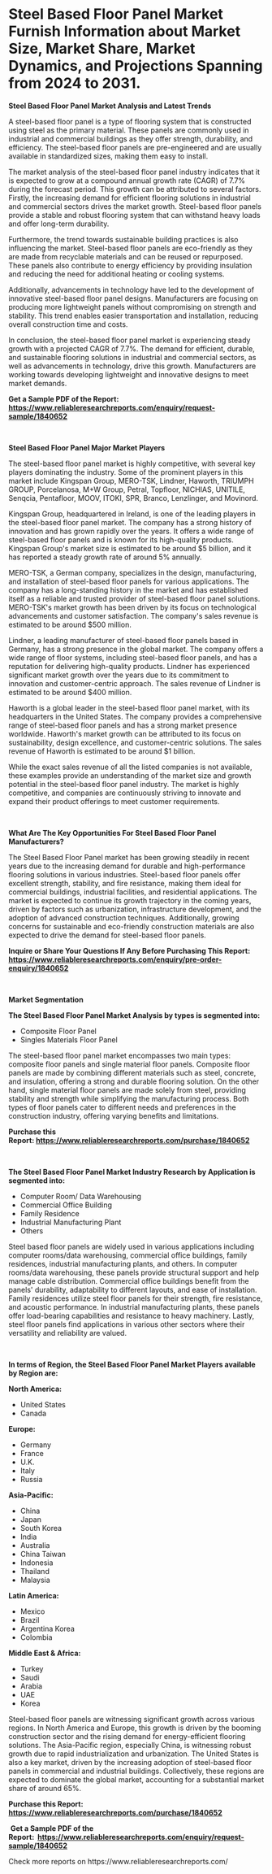 <p><h1>Steel Based Floor Panel Market Furnish Information about Market Size, Market Share, Market Dynamics, and Projections Spanning from 2024 to 2031.</h1></p><p><strong>Steel Based Floor Panel Market Analysis and Latest Trends</strong></p>
<p><p>A steel-based floor panel is a type of flooring system that is constructed using steel as the primary material. These panels are commonly used in industrial and commercial buildings as they offer strength, durability, and efficiency. The steel-based floor panels are pre-engineered and are usually available in standardized sizes, making them easy to install.</p><p>The market analysis of the steel-based floor panel industry indicates that it is expected to grow at a compound annual growth rate (CAGR) of 7.7% during the forecast period. This growth can be attributed to several factors. Firstly, the increasing demand for efficient flooring solutions in industrial and commercial sectors drives the market growth. Steel-based floor panels provide a stable and robust flooring system that can withstand heavy loads and offer long-term durability.</p><p>Furthermore, the trend towards sustainable building practices is also influencing the market. Steel-based floor panels are eco-friendly as they are made from recyclable materials and can be reused or repurposed. These panels also contribute to energy efficiency by providing insulation and reducing the need for additional heating or cooling systems.</p><p>Additionally, advancements in technology have led to the development of innovative steel-based floor panel designs. Manufacturers are focusing on producing more lightweight panels without compromising on strength and stability. This trend enables easier transportation and installation, reducing overall construction time and costs.</p><p>In conclusion, the steel-based floor panel market is experiencing steady growth with a projected CAGR of 7.7%. The demand for efficient, durable, and sustainable flooring solutions in industrial and commercial sectors, as well as advancements in technology, drive this growth. Manufacturers are working towards developing lightweight and innovative designs to meet market demands.</p></p>
<p><strong>Get a Sample PDF of the Report:&nbsp; <a href="https://www.reliableresearchreports.com/enquiry/request-sample/1840652">https://www.reliableresearchreports.com/enquiry/request-sample/1840652</a></strong></p>
<p>&nbsp;</p>
<p><strong>Steel Based Floor Panel Major Market Players</strong></p>
<p><p>The steel-based floor panel market is highly competitive, with several key players dominating the industry. Some of the prominent players in this market include Kingspan Group, MERO-TSK, Lindner, Haworth, TRIUMPH GROUP, Porcelanosa, M+W Group, Petral, Topfloor, NICHIAS, UNITILE, Senqcia, Pentafloor, MOOV, ITOKI, SPR, Branco, Lenzlinger, and Movinord.</p><p>Kingspan Group, headquartered in Ireland, is one of the leading players in the steel-based floor panel market. The company has a strong history of innovation and has grown rapidly over the years. It offers a wide range of steel-based floor panels and is known for its high-quality products. Kingspan Group's market size is estimated to be around $5 billion, and it has reported a steady growth rate of around 5% annually.</p><p>MERO-TSK, a German company, specializes in the design, manufacturing, and installation of steel-based floor panels for various applications. The company has a long-standing history in the market and has established itself as a reliable and trusted provider of steel-based floor panel solutions. MERO-TSK's market growth has been driven by its focus on technological advancements and customer satisfaction. The company's sales revenue is estimated to be around $500 million.</p><p>Lindner, a leading manufacturer of steel-based floor panels based in Germany, has a strong presence in the global market. The company offers a wide range of floor systems, including steel-based floor panels, and has a reputation for delivering high-quality products. Lindner has experienced significant market growth over the years due to its commitment to innovation and customer-centric approach. The sales revenue of Lindner is estimated to be around $400 million.</p><p>Haworth is a global leader in the steel-based floor panel market, with its headquarters in the United States. The company provides a comprehensive range of steel-based floor panels and has a strong market presence worldwide. Haworth's market growth can be attributed to its focus on sustainability, design excellence, and customer-centric solutions. The sales revenue of Haworth is estimated to be around $1 billion.</p><p>While the exact sales revenue of all the listed companies is not available, these examples provide an understanding of the market size and growth potential in the steel-based floor panel industry. The market is highly competitive, and companies are continuously striving to innovate and expand their product offerings to meet customer requirements.</p></p>
<p>&nbsp;</p>
<p><strong>What Are The Key Opportunities For Steel Based Floor Panel Manufacturers?</strong></p>
<p><p>The Steel Based Floor Panel market has been growing steadily in recent years due to the increasing demand for durable and high-performance flooring solutions in various industries. Steel-based floor panels offer excellent strength, stability, and fire resistance, making them ideal for commercial buildings, industrial facilities, and residential applications. The market is expected to continue its growth trajectory in the coming years, driven by factors such as urbanization, infrastructure development, and the adoption of advanced construction techniques. Additionally, growing concerns for sustainable and eco-friendly construction materials are also expected to drive the demand for steel-based floor panels.</p></p>
<p><strong>Inquire or Share Your Questions If Any Before Purchasing This Report: <a href="https://www.reliableresearchreports.com/enquiry/pre-order-enquiry/1840652">https://www.reliableresearchreports.com/enquiry/pre-order-enquiry/1840652</a></strong></p>
<p>&nbsp;</p>
<p><strong>Market Segmentation</strong></p>
<p><strong>The Steel Based Floor Panel Market Analysis by types is segmented into:</strong></p>
<p><ul><li>Composite Floor Panel</li><li>Singles Materials Floor Panel</li></ul></p>
<p><p>The steel-based floor panel market encompasses two main types: composite floor panels and single material floor panels. Composite floor panels are made by combining different materials such as steel, concrete, and insulation, offering a strong and durable flooring solution. On the other hand, single material floor panels are made solely from steel, providing stability and strength while simplifying the manufacturing process. Both types of floor panels cater to different needs and preferences in the construction industry, offering varying benefits and limitations.</p></p>
<p><strong>Purchase this Report:&nbsp;<a href="https://www.reliableresearchreports.com/purchase/1840652">https://www.reliableresearchreports.com/purchase/1840652</a></strong></p>
<p>&nbsp;</p>
<p><strong>The Steel Based Floor Panel Market Industry Research by Application is segmented into:</strong></p>
<p><ul><li>Computer Room/ Data Warehousing</li><li>Commercial Office Building</li><li>Family Residence</li><li>Industrial Manufacturing Plant</li><li>Others</li></ul></p>
<p><p>Steel based floor panels are widely used in various applications including computer rooms/data warehousing, commercial office buildings, family residences, industrial manufacturing plants, and others. In computer rooms/data warehousing, these panels provide structural support and help manage cable distribution. Commercial office buildings benefit from the panels' durability, adaptability to different layouts, and ease of installation. Family residences utilize steel floor panels for their strength, fire resistance, and acoustic performance. In industrial manufacturing plants, these panels offer load-bearing capabilities and resistance to heavy machinery. Lastly, steel floor panels find applications in various other sectors where their versatility and reliability are valued.</p></p>
<p>&nbsp;</p>
<p><strong>In terms of Region, the Steel Based Floor Panel Market Players available by Region are:</strong></p>
<p>
    <p> <strong> North America: </strong>
        <ul>
            <li>United States</li>
            <li>Canada</li>
        </ul>
        </p> 
    <p> <strong> Europe: </strong>
        <ul>
            <li>Germany</li>
            <li>France</li>
            <li>U.K.</li>
            <li>Italy</li>
            <li>Russia</li>
        </ul>
        </p> 
    <p> <strong> Asia-Pacific: </strong>
        <ul>
            <li>China</li>
            <li>Japan</li>
            <li>South Korea</li>
            <li>India</li>
            <li>Australia</li>
            <li>China Taiwan</li>
            <li>Indonesia</li>
            <li>Thailand</li>
            <li>Malaysia</li>
        </ul>
        </p> 
    <p> <strong> Latin America: </strong>
        <ul>
            <li>Mexico</li>
            <li>Brazil</li>
            <li>Argentina Korea</li>
            <li>Colombia</li>
        </ul>
        </p> 
    <p> <strong> Middle East & Africa: </strong>
        <ul>
            <li>Turkey</li>
            <li>Saudi</li>
            <li>Arabia</li>
            <li>UAE</li>
            <li>Korea</li>
        </ul>
    </p>
    </p>
<p><p>Steel-based floor panels are witnessing significant growth across various regions. In North America and Europe, this growth is driven by the booming construction sector and the rising demand for energy-efficient flooring solutions. The Asia-Pacific region, especially China, is witnessing robust growth due to rapid industrialization and urbanization. The United States is also a key market, driven by the increasing adoption of steel-based floor panels in commercial and industrial buildings. Collectively, these regions are expected to dominate the global market, accounting for a substantial market share of around 65%.</p></p>
<p><strong>Purchase this Report: <a href="https://www.reliableresearchreports.com/purchase/1840652">https://www.reliableresearchreports.com/purchase/1840652</a></strong></p>
<p>&nbsp;<strong>Get a Sample PDF of the Report:&nbsp;&nbsp;<a href="https://www.reliableresearchreports.com/enquiry/request-sample/1840652">https://www.reliableresearchreports.com/enquiry/request-sample/1840652</a></strong></p>
<p><strong></strong></p>
<p>Check more reports on https://www.reliableresearchreports.com/</p>